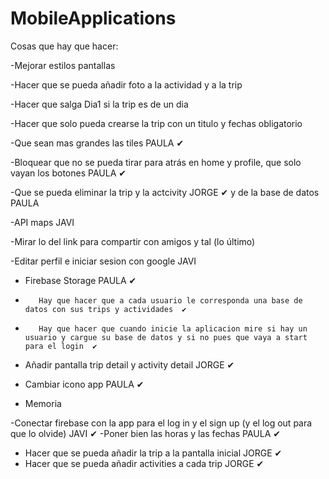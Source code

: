 # MobileApplications

Cosas que hay que hacer:

  -Mejorar estilos pantallas
  
  -Hacer que se pueda añadir foto a la actividad y a la trip  
  
  -Hacer que salga Dia1 si la trip es de un dia
  
  -Hacer que solo pueda crearse la trip con un titulo y fechas obligatorio 

  -Que sean mas grandes las tiles PAULA  ✔
  
  -Bloquear que no se pueda tirar para atrás en home y profile, que solo vayan los botones PAULA ✔
  
  -Que se pueda eliminar la trip y la actcivity JORGE  ✔
        y de la base de datos   PAULA
   
  -API maps JAVI
   
  -Mirar lo del link para compartir con amigos y tal (lo último)
  
  -Editar perfil e iniciar sesion con google JAVI
   
  - Firebase Storage PAULA  ✔
  -        Hay que hacer que a cada usuario le corresponda una base de datos con sus trips y actividades  ✔
  -        Hay que hacer que cuando inicie la aplicacion mire si hay un usuario y cargue su base de datos y si no pues que vaya a start para el login  ✔
 
  - Añadir pantalla trip detail y activity detail JORGE  ✔
 
  - Cambiar icono app PAULA ✔
  
  - Memoria 

  
   -Conectar firebase con la app para el log in y el sign up  (y el log out para que lo olvide) JAVI ✔
   -Poner bien las horas y las fechas PAULA ✔
   - Hacer que se pueda añadir la trip a la pantalla inicial JORGE ✔
   - Hacer que se pueda añadir activities a cada trip  JORGE ✔

